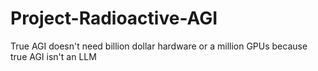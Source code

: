 # Project-Radioactive-AGI
True AGI doesn't need billion dollar hardware or a million GPUs because true AGI isn't an LLM
